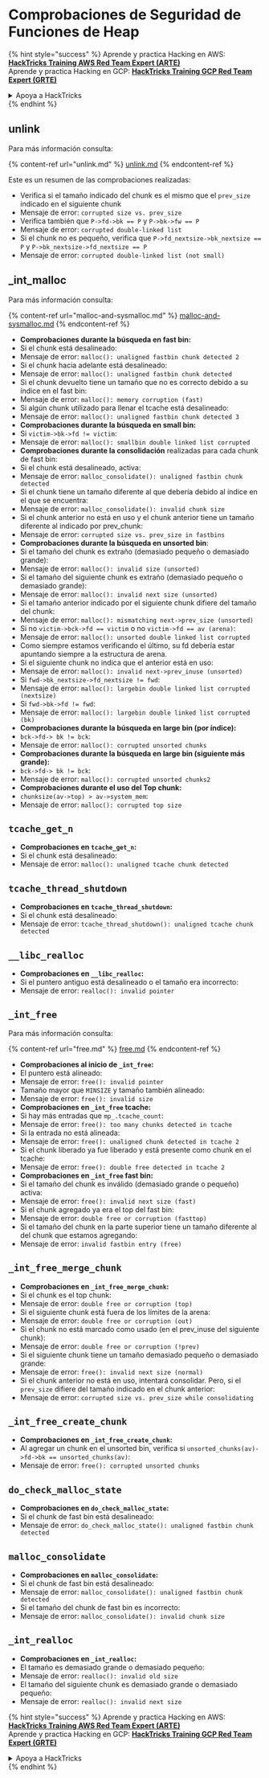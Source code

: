 # Comprobaciones de Seguridad de Funciones de Heap

{% hint style="success" %}
Aprende y practica Hacking en AWS:<img src="/.gitbook/assets/arte.png" alt="" data-size="line">[**HackTricks Training AWS Red Team Expert (ARTE)**](https://training.hacktricks.xyz/courses/arte)<img src="/.gitbook/assets/arte.png" alt="" data-size="line">\
Aprende y practica Hacking en GCP: <img src="/.gitbook/assets/grte.png" alt="" data-size="line">[**HackTricks Training GCP Red Team Expert (GRTE)**<img src="/.gitbook/assets/grte.png" alt="" data-size="line">](https://training.hacktricks.xyz/courses/grte)

<details>

<summary>Apoya a HackTricks</summary>

* Revisa los [**planes de suscripción**](https://github.com/sponsors/carlospolop)!
* **Únete al** 💬 [**grupo de Discord**](https://discord.gg/hRep4RUj7f) o al [**grupo de telegram**](https://t.me/peass) o **síguenos** en **Twitter** 🐦 [**@hacktricks\_live**](https://twitter.com/hacktricks\_live)**.**
* **Comparte trucos de hacking enviando PRs a los** [**HackTricks**](https://github.com/carlospolop/hacktricks) y [**HackTricks Cloud**](https://github.com/carlospolop/hacktricks-cloud) repos de github.

</details>
{% endhint %}

## unlink

Para más información consulta:

{% content-ref url="unlink.md" %}
[unlink.md](unlink.md)
{% endcontent-ref %}

Este es un resumen de las comprobaciones realizadas:

* Verifica si el tamaño indicado del chunk es el mismo que el `prev_size` indicado en el siguiente chunk
* Mensaje de error: `corrupted size vs. prev_size`
* Verifica también que `P->fd->bk == P` y `P->bk->fw == P`
* Mensaje de error: `corrupted double-linked list`
* Si el chunk no es pequeño, verifica que `P->fd_nextsize->bk_nextsize == P` y `P->bk_nextsize->fd_nextsize == P`
* Mensaje de error: `corrupted double-linked list (not small)`

## \_int\_malloc

Para más información consulta:

{% content-ref url="malloc-and-sysmalloc.md" %}
[malloc-and-sysmalloc.md](malloc-and-sysmalloc.md)
{% endcontent-ref %}

* **Comprobaciones durante la búsqueda en fast bin:**
* Si el chunk está desalineado:
* Mensaje de error: `malloc(): unaligned fastbin chunk detected 2`
* Si el chunk hacia adelante está desalineado:
* Mensaje de error: `malloc(): unaligned fastbin chunk detected`
* Si el chunk devuelto tiene un tamaño que no es correcto debido a su índice en el fast bin:
* Mensaje de error: `malloc(): memory corruption (fast)`
* Si algún chunk utilizado para llenar el tcache está desalineado:
* Mensaje de error: `malloc(): unaligned fastbin chunk detected 3`
* **Comprobaciones durante la búsqueda en small bin:**
* Si `victim->bk->fd != victim`:
* Mensaje de error: `malloc(): smallbin double linked list corrupted`
* **Comprobaciones durante la consolidación** realizadas para cada chunk de fast bin:&#x20;
* Si el chunk está desalineado, activa:
* Mensaje de error: `malloc_consolidate(): unaligned fastbin chunk detected`
* Si el chunk tiene un tamaño diferente al que debería debido al índice en el que se encuentra:
* Mensaje de error: `malloc_consolidate(): invalid chunk size`
* Si el chunk anterior no está en uso y el chunk anterior tiene un tamaño diferente al indicado por prev\_chunk:
* Mensaje de error: `corrupted size vs. prev_size in fastbins`
* **Comprobaciones durante la búsqueda en unsorted bin**:
* Si el tamaño del chunk es extraño (demasiado pequeño o demasiado grande):&#x20;
* Mensaje de error: `malloc(): invalid size (unsorted)`
* Si el tamaño del siguiente chunk es extraño (demasiado pequeño o demasiado grande):
* Mensaje de error: `malloc(): invalid next size (unsorted)`
* Si el tamaño anterior indicado por el siguiente chunk difiere del tamaño del chunk:
* Mensaje de error: `malloc(): mismatching next->prev_size (unsorted)`
* Si no `victim->bck->fd == victim` o no `victim->fd == av (arena)`:
* Mensaje de error: `malloc(): unsorted double linked list corrupted`
* Como siempre estamos verificando el último, su fd debería estar apuntando siempre a la estructura de arena.
* Si el siguiente chunk no indica que el anterior está en uso:
* Mensaje de error: `malloc(): invalid next->prev_inuse (unsorted)`
* Si `fwd->bk_nextsize->fd_nextsize != fwd`:
* Mensaje de error: `malloc(): largebin double linked list corrupted (nextsize)`
* Si `fwd->bk->fd != fwd`:
* Mensaje de error: `malloc(): largebin double linked list corrupted (bk)`
* **Comprobaciones durante la búsqueda en large bin (por índice):**
* `bck->fd-> bk != bck`:
* Mensaje de error: `malloc(): corrupted unsorted chunks`
* **Comprobaciones durante la búsqueda en large bin (siguiente más grande):**
* `bck->fd-> bk != bck`:
* Mensaje de error: `malloc(): corrupted unsorted chunks2`
* **Comprobaciones durante el uso del Top chunk:**
* `chunksize(av->top) > av->system_mem`:
* Mensaje de error: `malloc(): corrupted top size`

## `tcache_get_n`

* **Comprobaciones en `tcache_get_n`:**
* Si el chunk está desalineado:
* Mensaje de error: `malloc(): unaligned tcache chunk detected`

## `tcache_thread_shutdown`

* **Comprobaciones en `tcache_thread_shutdown`:**
* Si el chunk está desalineado:
* Mensaje de error: `tcache_thread_shutdown(): unaligned tcache chunk detected`

## `__libc_realloc`

* **Comprobaciones en `__libc_realloc`:**
* Si el puntero antiguo está desalineado o el tamaño era incorrecto:
* Mensaje de error: `realloc(): invalid pointer`

## `_int_free`

Para más información consulta:

{% content-ref url="free.md" %}
[free.md](free.md)
{% endcontent-ref %}

* **Comprobaciones al inicio de `_int_free`:**
* El puntero está alineado:
* Mensaje de error: `free(): invalid pointer`
* Tamaño mayor que `MINSIZE` y tamaño también alineado:
* Mensaje de error: `free(): invalid size`
* **Comprobaciones en `_int_free` tcache:**
* Si hay más entradas que `mp_.tcache_count`:
* Mensaje de error: `free(): too many chunks detected in tcache`
* Si la entrada no está alineada:
* Mensaje de error: `free(): unaligned chunk detected in tcache 2`
* Si el chunk liberado ya fue liberado y está presente como chunk en el tcache:
* Mensaje de error: `free(): double free detected in tcache 2`
* **Comprobaciones en `_int_free` fast bin:**
* Si el tamaño del chunk es inválido (demasiado grande o pequeño) activa:
* Mensaje de error: `free(): invalid next size (fast)`
* Si el chunk agregado ya era el top del fast bin:
* Mensaje de error: `double free or corruption (fasttop)`
* Si el tamaño del chunk en la parte superior tiene un tamaño diferente al del chunk que estamos agregando:
* Mensaje de error: `invalid fastbin entry (free)`

## **`_int_free_merge_chunk`**

* **Comprobaciones en `_int_free_merge_chunk`:**
* Si el chunk es el top chunk:
* Mensaje de error: `double free or corruption (top)`
* Si el siguiente chunk está fuera de los límites de la arena:
* Mensaje de error: `double free or corruption (out)`
* Si el chunk no está marcado como usado (en el prev\_inuse del siguiente chunk):
* Mensaje de error: `double free or corruption (!prev)`
* Si el siguiente chunk tiene un tamaño demasiado pequeño o demasiado grande:
* Mensaje de error: `free(): invalid next size (normal)`
* Si el chunk anterior no está en uso, intentará consolidar. Pero, si el `prev_size` difiere del tamaño indicado en el chunk anterior:
* Mensaje de error: `corrupted size vs. prev_size while consolidating`

## **`_int_free_create_chunk`**

* **Comprobaciones en `_int_free_create_chunk`:**
* Al agregar un chunk en el unsorted bin, verifica si `unsorted_chunks(av)->fd->bk == unsorted_chunks(av)`:
* Mensaje de error: `free(): corrupted unsorted chunks`

## `do_check_malloc_state`

* **Comprobaciones en `do_check_malloc_state`:**
* Si el chunk de fast bin está desalineado:
* Mensaje de error: `do_check_malloc_state(): unaligned fastbin chunk detected`

## `malloc_consolidate`

* **Comprobaciones en `malloc_consolidate`:**
* Si el chunk de fast bin está desalineado:
* Mensaje de error: `malloc_consolidate(): unaligned fastbin chunk detected`
* Si el tamaño del chunk de fast bin es incorrecto:
* Mensaje de error: `malloc_consolidate(): invalid chunk size`

## `_int_realloc`

* **Comprobaciones en `_int_realloc`:**
* El tamaño es demasiado grande o demasiado pequeño:
* Mensaje de error: `realloc(): invalid old size`
* El tamaño del siguiente chunk es demasiado grande o demasiado pequeño:
* Mensaje de error: `realloc(): invalid next size`

{% hint style="success" %}
Aprende y practica Hacking en AWS:<img src="/.gitbook/assets/arte.png" alt="" data-size="line">[**HackTricks Training AWS Red Team Expert (ARTE)**](https://training.hacktricks.xyz/courses/arte)<img src="/.gitbook/assets/arte.png" alt="" data-size="line">\
Aprende y practica Hacking en GCP: <img src="/.gitbook/assets/grte.png" alt="" data-size="line">[**HackTricks Training GCP Red Team Expert (GRTE)**<img src="/.gitbook/assets/grte.png" alt="" data-size="line">](https://training.hacktricks.xyz/courses/grte)

<details>

<summary>Apoya a HackTricks</summary>

* Revisa los [**planes de suscripción**](https://github.com/sponsors/carlospolop)!
* **Únete al** 💬 [**grupo de Discord**](https://discord.gg/hRep4RUj7f) o al [**grupo de telegram**](https://t.me/peass) o **síguenos** en **Twitter** 🐦 [**@hacktricks\_live**](https://twitter.com/hacktricks\_live)**.**
* **Comparte trucos de hacking enviando PRs a los** [**HackTricks**](https://github.com/carlospolop/hacktricks) y [**HackTricks Cloud**](https://github.com/carlospolop/hacktricks-cloud) repos de github.

</details>
{% endhint %}
